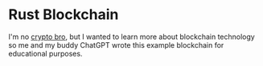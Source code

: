 # Rust Blockchain

I'm no [crypto bro](https://www.urbandictionary.com/define.php?term=Scammer), but I wanted to learn more about blockchain technology so me and my buddy ChatGPT wrote this example blockchain for educational purposes.
